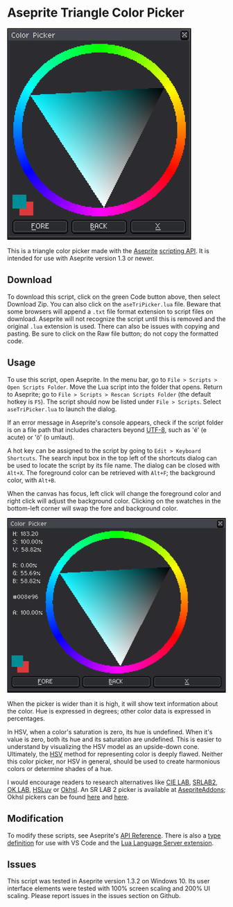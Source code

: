 # Aseprite Triangle Color Picker

![Screen Cap](screenCap0.png)

This is a triangle color picker made with the [Aseprite](https://www.aseprite.org/) [scripting API](https://www.aseprite.org/docs/scripting/). It is intended for use with Aseprite version 1.3 or newer.

## Download

To download this script, click on the green Code button above, then select Download Zip. You can also click on the `aseTriPicker.lua` file. Beware that some browsers will append a `.txt` file format extension to script files on download. Aseprite will not recognize the script until this is removed and the original `.lua` extension is used. There can also be issues with copying and pasting. Be sure to click on the Raw file button; do not copy the formatted code.

## Usage

To use this script, open Aseprite. In the menu bar, go to `File > Scripts > Open Scripts Folder`. Move the Lua script into the folder that opens. Return to Aseprite; go to `File > Scripts > Rescan Scripts Folder` (the default hotkey is `F5`). The script should now be listed under `File > Scripts`. Select `aseTriPicker.lua` to launch the dialog.

If an error message in Aseprite's console appears, check if the script folder is on a file path that includes characters beyond [UTF-8](https://en.wikipedia.org/wiki/UTF-8), such as 'é' (e acute) or 'ö' (o umlaut).

A hot key can be assigned to the script by going to `Edit > Keyboard Shortcuts`. The search input box in the top left of the shortcuts dialog can be used to locate the script by its file name. The dialog can be closed with `Alt+X`. The foreground color can be retrieved with `Alt+F`; the background color, with `Alt+B`.

When the canvas has focus, left click will change the foreground color and right click will adjust the background color. Clicking on the swatches in the bottom-left corner will swap the fore and background color.

![Expanded Screen Cap](screenCap1.png)

When the picker is wider than it is high, it will show text information about the color. Hue is expressed in degrees; other color data is expressed in percentages.

In HSV, when a color's saturation is zero, its hue is undefined. When it's value is zero, both its hue and its saturation are undefined. This is easier to understand by visualizing the HSV model as an upside-down cone. Ultimately, the [HSV](https://en.wikipedia.org/wiki/HSL_and_HSV#Disadvantages) method for representing color is deeply flawed. Neither this color picker, nor HSV in general, should be used to create harmonious colors or determine shades of a hue.

I would encourage readers to research alternatives like [CIE LAB](https://en.wikipedia.org/wiki/CIELAB_color_space), [SRLAB2](https://www.magnetkern.de/srlab2.html), [OK LAB](https://bottosson.github.io/posts/oklab/), [HSLuv](https://www.hsluv.org/) or [Okhsl](https://bottosson.github.io/posts/colorpicker/). An SR LAB 2 picker is available at [AsepriteAddons](https://github.com/behreajj/AsepriteAddons); Okhsl pickers can be found [here](https://github.com/behreajj/asepriteokhsl) and [here](https://lampysprites.itch.io/pickles).

## Modification

To modify these scripts, see Aseprite's [API Reference](https://github.com/aseprite/api). There is also a [type definition](https://github.com/behreajj/aseprite-type-definition) for use with VS Code and the [Lua Language Server extension](https://github.com/LuaLS/lua-language-server).

## Issues

This script was tested in Aseprite version 1.3.2 on Windows 10. Its user interface elements were tested with 100% screen scaling and 200% UI scaling. Please report issues in the issues section on Github.